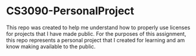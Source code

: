 # CS3090-PersonalProject
This repo was created to help me understand how to properly use licenses for projects that I have made public. 
For the purposes of this assignment, this repo represents a personal project that I created for learning and am know making available to the public. 
